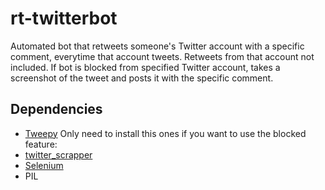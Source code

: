 # rt-twitterbot

Automated bot that retweets someone's Twitter account with a specific comment, everytime that account tweets. Retweets from that account not included.
If bot is blocked from specified Twitter account, takes a screenshot of the tweet and posts it with the specific comment.

## Dependencies
* [Tweepy](https://www.tweepy.org/)
Only need to install this ones if you want to use the blocked feature:
* [twitter_scrapper](https://github.com/bisguzar/twitter-scraper)
* [Selenium](https://selenium-python.readthedocs.io/)
* PIL
